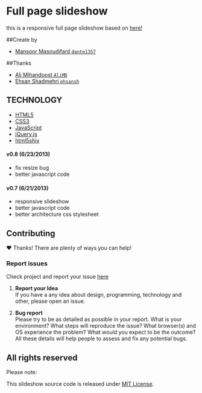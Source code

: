 # Full page slideshow
this is a responsive full page slideshow based on [here!](http://www.lacoste.com/polo/#!/1933)

##Create by
* [Mansoor Masoudifard `dante1357`](https://github.com/dante1357)

##Thanks
* [Ali Mihandoost `AliMD`](https://github.com/AliMD)
* [Ehsan Shadmehri `ehsansh`](https://github.com/ehsansh)

## TECHNOLOGY
* [HTML5](http://ali.md/wiki/html5)
* [CSS3](http://ali.md/css3ref)
* [JavaScript](http://ali.md/wiki/javascript)
* [jQuery.js](http://ali.md/jquery.js)
* [html5shiv](http://ali.md/html5shiv)

#### v0.8 (6/23/2013)
* fix resize bug
* better javascript code

#### v0.7 (6/21/2013)
* responsive slideshow
* better javascript code
* better architecture css stylesheet

## Contributing
♥ Thanks! There are plenty of ways you can help!  

### Report issues
Check project and report your issue [here](https://github.com/dante1357/W3-final-slider-project/issues)    

1. **Report your Idea**  
  If you have a any idea about design, programming, technology and other, please open an issue.
  
1. **Bug report**  
  Please try to be as detailed as possible in your report. What is your
environment? What steps will reproduce the issue? What browser(s) and OS
experience the problem? What would you expect to be the outcome? All these
details will help people to assess and fix any potential bugs.

## All rights reserved ###
Please note: 
  
This slideshow source code is released under [MIT License](http://opensource.org/licenses/MIT). 
